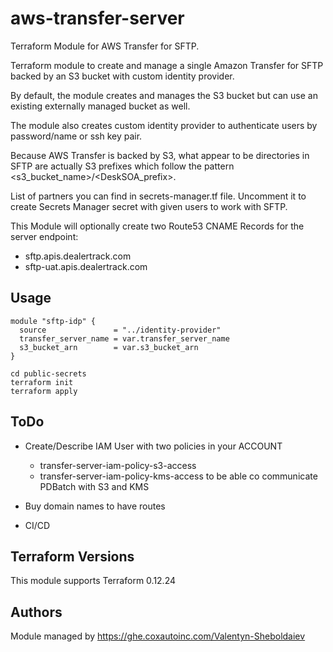 # aws-transfer-server

Terraform Module for AWS Transfer for SFTP.  

Terraform module to create and manage a single Amazon Transfer for SFTP backed by an S3 bucket with custom identity provider.

By default, the module creates and manages the S3 bucket but can use an existing externally managed bucket as well.

The module also creates custom identity provider to authenticate users by password/name or ssh key pair. 

Because AWS Transfer is backed by S3, what appear to be directories in SFTP are actually S3 prefixes which follow the pattern <s3_bucket_name>/<DeskSOA_prefix><username>.

List of partners you can find in secrets-manager.tf file. Uncomment it to create Secrets Manager secret with given users to work with SFTP.

This Module will optionally create two Route53 CNAME Records for the server endpoint:

- sftp.apis.dealertrack.com
- sftp-uat.apis.dealertrack.com


## Usage
```hcl-terraform
module "sftp-idp" {
  source               = "../identity-provider"
  transfer_server_name = var.transfer_server_name
  s3_bucket_arn        = var.s3_bucket_arn
}

cd public-secrets
terraform init
terraform apply
```


## ToDo
- Create/Describe IAM User with two policies in your ACCOUNT
  - transfer-server-iam-policy-s3-access
  - transfer-server-iam-policy-kms-access
  to be able co communicate PDBatch with S3 and KMS
  
- Buy domain names to have routes
- CI/CD

## Terraform Versions
This module supports Terraform 0.12.24

## Authors
Module managed by 
https://ghe.coxautoinc.com/Valentyn-Sheboldaiev